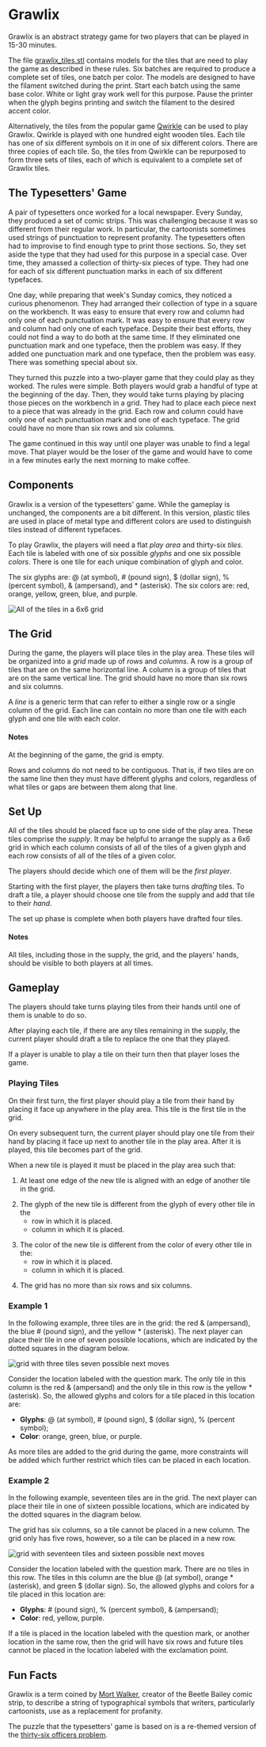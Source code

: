 # Grawlix
Grawlix is an abstract strategy game for two players that can be played in 15-30 minutes.

The file [grawlix_tiles.stl](grawlix_tiles.stl) contains models for the tiles that are need to play the game as described in these rules. Six batches are required to produce a complete set of tiles, one batch per color. The models are designed to have the filament switched during the print. Start each batch using the same base color. White or light gray work well for this purpose. Pause the printer when the glyph begins printing and switch the filament to the desired accent color.

Alternatively, the tiles from the popular game [Qwirkle](https://boardgamegeek.com/boardgame/25669/qwirkle) can be used to play Grawlix.  Qwirkle is played with one hundred eight wooden tiles. Each tile has one of six different symbols on it in one of six different colors. There are three copies of each tile. So, the tiles from Qwirkle can be repurposed to form three sets of tiles, each of which is equivalent to a complete set of Grawlix tiles.


## The Typesetters' Game
A pair of typesetters once worked for a local newspaper. Every Sunday, they produced a set of comic strips. This was challenging because it was so different from their regular work. In particular, the cartoonists sometimes used strings of punctuation to represent profanity. The typesetters often had to improvise to find enough type to print those sections. So, they set aside the type that they had used for this purpose in a special case. Over time, they amassed a collection of thirty-six pieces of type. They had one for each of six different punctuation marks in each of six different typefaces.

One day, while preparing that week's Sunday comics, they noticed a curious phenomenon. They had arranged their collection of type in a square on the workbench. It was easy to ensure that every row and column had only one of each punctuation mark. It was easy to ensure that every row and column had only one of each typeface. Despite their best efforts, they could not find a way to do both at the same time. If they eliminated one punctuation mark and one typeface, then the problem was easy. If they added one punctuation mark and one typeface, then the problem was easy. There was something special about six.

They turned this puzzle into a two-player game that they could play as they worked. The rules were simple. Both players would grab a handful of type at the beginning of the day. Then, they would take turns playing by placing those pieces on the workbench in a grid. They had to place each piece next to a piece that was already in the grid. Each row and column could have only one of each punctuation mark and one of each typeface. The grid could have no more than six rows and six columns. 

The game continued in this way until one player was unable to find a legal move. That player would be the loser of the game and would have to come in a few minutes early the next morning to make coffee.

<!--A pair of typesetters once worked for a local newspaper in an era when that kind of work was still done with a mechanical printing press rather than with a computer. Because cartoonists often replaced any profanity in their comic strips with strings of punctuation and other special characters, the typesetters had set aside the type that they used to print those characters in a special case. Their collection consisted of the type used to print six different special characters in each of six different typefaces.

One day, while preparing that week's Sunday comics, they noticed a curious phenomenon. Despite their best efforts, neither of the typesetters could devise a way to arrange the thirty-six pieces of type in a 6x6 grid such that every row and every column had one of each special character and one of each typeface.

Eventually, they turned this puzzle into a two-player game that they could play as they worked. Both players would grab a handful of type at the beginning of the day. They would then take turns choosing a piece of type from their hand and placing it on the workbench next to a piece of type that had been played previously.

Each new piece of type had to be placed in a row and column that did not already have a piece of type with the same special character or the same typeface. Also, to ensure that they could pack up when they went home for the evening without disrupting an incomplete game, the tiles on the workbench could span no more than six rows and six columns.

The game continued in this way, with players refreshing their hands as necessary, until one player was unable to find a legal move. That player would be the loser of the game and would have to come in a few minutes early the next morning to make coffee. -->

## Components
Grawlix is a version of the typesetters' game. While the gameplay is unchanged, the components are a bit different. In this version, plastic tiles are used in place of metal type and different colors are used to distinguish tiles instead of different typefaces.

To play Grawlix, the players will need a flat _play area_ and thirty-six _tiles_.
Each tile is labeled with one of six possible _glyphs_ and one six possible _colors_.  There is one tile for each unique combination of glyph and color.

The six glyphs are: @ (at symbol), \# (pound sign), $ (dollar sign), % (percent symbol), & (ampersand), and \* (asterisk). The six colors are: red, orange, yellow, green, blue, and purple.

![All of the tiles in a 6x6 grid](/Images/grid_image.png)

## The Grid
During the game, the players will place tiles in the play area. These tiles will be organized into a _grid_ made up of _rows_ and _columns_. A row is a group of tiles that are on the same horizontal line.  A column is a group of tiles that are on the same vertical line. The grid should have no more than six rows and six columns.

A _line_ is a generic term that can refer to either a single row or a single column of the grid. Each line can contain no more than one tile with each glyph and one tile with each color.

#### Notes
At the beginning of the game, the grid is empty.

Rows and columns do not need to be contiguous.  That is, if two tiles are on the same line then they must have different glyphs and colors, regardless of what tiles or gaps are between them along that line.

<!-- ![A grid containing thirty-three tiles](/Images/tableau.png) -->

## Set Up
All of the tiles should be placed face up to one side of the play area. These tiles comprise the _supply_. It may be helpful to arrange the supply as a 6x6 grid in which each column consists of all of the tiles of a given glyph and each row consists of all of the tiles of a given color.

The players should decide which one of them will be the _first player_.

Starting with the first player, the players then take turns _drafting_ tiles. To draft a tile, a player should choose one tile from the supply and add that tile to their _hand_.

The set up phase is complete when both players have drafted four tiles.

#### Notes
All tiles, including those in the supply, the grid, and the players' hands, should be visible to both players at all times.  

## Gameplay
The players should take turns playing tiles from their hands until one of them is unable to do so.

After playing each tile, if there are any tiles remaining in the supply, the current player should draft a tile to replace the one that they played.

If a player is unable to play a tile on their turn then that player loses the game.

### Playing Tiles
On their first turn, the first player should play a tile from their hand by placing it face up anywhere in the play area. This tile is the first tile in the grid.

On every subsequent turn, the current player should play one tile from their hand by placing it face up next to another tile in the play area. After it is played, this tile becomes part of the grid.

When a new tile is played it must be placed in the play area such that:
  1. At least one edge of the new tile is aligned with an edge of another tile in the grid.
  <!-- ![Legal placements for a new tile](/Images/adjacent.png) -->
  2. The glyph of the new tile is different from the glyph of every other tile in the
     - row in which it is placed.
     - column in which it is placed.
  <!-- -->
  3. The color of the new tile is different from the color of every other tile in the:
     - row in which it is placed.
     - column in which it is placed.
  <!-- -->
  4. The grid has no more than six rows and six columns.

### Example 1
In the following example, three tiles are in the grid: the red & (ampersand), the blue # (pound sign), and the yellow * (asterisk).  The next player can place their tile in one of seven possible locations, which are indicated by the dotted squares in the diagram below.

![grid with three tiles seven possible next moves](/Images/small_example.png)

Consider the location labeled with the question mark. The only tile in this column is the red & (ampersand) and the only tile in this row is the yellow * (asterisk). So, the allowed glyphs and colors for a tile placed in this location are:
  - __Glyphs__: @ (at symbol), # (pound sign), $ (dollar sign), % (percent symbol);
  - __Color__: orange, green, blue, or purple.

As more tiles are added to the grid during the game, more constraints will be added which further restrict which tiles can be placed in each location.

### Example 2
In the following example, seventeen tiles are in the grid. The next player can place their tile in one of sixteen possible locations, which are indicated by the dotted squares in the diagram below.

The grid has six columns, so a tile cannot be placed in a new column. The grid only has five rows, however, so a tile can be placed in a new row.

![grid with seventeen tiles and sixteen possible next moves](/Images/big_example.png)

Consider the location labeled with the question mark. There are no tiles in this row. The tiles in this column are the blue @ (at symbol), orange * (asterisk), and green \$ (dollar sign). So, the allowed glyphs and colors for a tile placed in this location are:
  - __Glyphs__: # (pound sign), \% (percent symbol), \& (ampersand);
  - __Color__: red, yellow, purple.

If a tile is placed in the location labeled with the question mark, or another location in the same row, then the grid will have six rows and future tiles cannot be placed in the location labeled with the exclamation point.

## Fun Facts
Grawlix is a term coined by [Mort Walker](https://en.wikipedia.org/wiki/Mort_Walker), creator of the Beetle Bailey comic strip, to describe a string of typographical symbols that writers, particularly cartoonists, use as a replacement for profanity.

The puzzle that the typesetters' game is based on is a re-themed version of the [thirty-six officers problem](https://en.wikipedia.org/wiki/Mutually_orthogonal_Latin_squares#Thirty-six_officers_problem).
